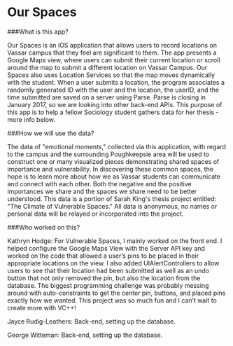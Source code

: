 # Our Spaces

###What is this app?

Our Spaces is an iOS application that allows users to record locations on Vassar campus that they feel are significant to them. The app presents a Google Maps view, where users can submit their current location or scroll around the map to submit a different location on Vassar Campus. Our Spaces also uses Location Services so that the map moves dynamically with the student. When a user submits a location, the program associates a randomly generated ID with the user and the location, the userID, and the time submitted are saved on a server using Parse. Parse is closing in January 2017, so we are looking into other back-end APIs. This purpose of this app is to help a fellow Sociology student gathers data for her thesis - more info below. 


###How we will use the data?

The data of "emotional moments," collected via this application, with regard to the campus and the surrounding Poughkeepsie area will be used to construct one or many visualized pieces demonstrating shared spaces of importance and vulnerability. In discovering these common spaces, the hope is to learn more about how we as Vassar students can communicate and connect with each other. Both the negative and the positive importances we share and the spaces we share need to be better understood. This data is a portion of Sarah King's thesis project entitled: "The Climate of Vulnerable Spaces." All data is anonymous, no names or personal data will be relayed or incorporated into the project. 


###Who worked on this?

Kathryn Hodge:
For Vulnerable Spaces, I mainly worked on the front end. I helped configure the Google Maps View with the Server API key and worked on the code that allowed a user’s pins to be placed in their appropriate locations on the view. I also added UIAlertControllers to allow users to see that their location had been submitted as well as an undo button that not only removed the pin, but also the location from the database. The biggest programming challenge was probably messing around with auto-constraints to get the center pin, buttons, and placed pins exactly how we wanted. This project was so much fun and I can’t wait to create more with VC++!

Jayce Rudig-Leathers: Back-end, setting up the database. 

George Witteman: Back-end, setting up the database.
